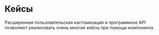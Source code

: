 # Кейсы

Расширенная пользовательская кастомизация и программное API позволяют реализовать очень многие кейсы при помощи компонента.
